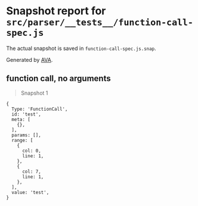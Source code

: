 # Snapshot report for `src/parser/__tests__/function-call-spec.js`

The actual snapshot is saved in `function-call-spec.js.snap`.

Generated by [AVA](https://ava.li).

## function call, no arguments

> Snapshot 1

    {
      Type: 'FunctionCall',
      id: 'test',
      meta: [
        {},
      ],
      params: [],
      range: [
        {
          col: 0,
          line: 1,
        },
        {
          col: 7,
          line: 1,
        },
      ],
      value: 'test',
    }
